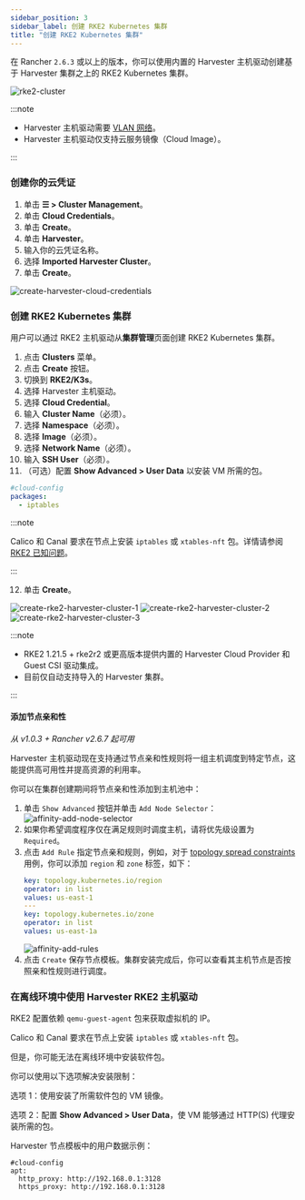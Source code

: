```yaml
---
sidebar_position: 3
sidebar_label: 创建 RKE2 Kubernetes 集群
title: "创建 RKE2 Kubernetes 集群"
---
```


在 Rancher `2.6.3` 或以上的版本，你可以使用内置的 Harvester 主机驱动创建基于 Harvester 集群之上的 RKE2 Kubernetes 集群。

![rke2-cluster](/img/v1.1/rancher/rke2-k3s-node-driver.png)

:::note

- Harvester 主机驱动需要 [VLAN 网络](../../networking/harvester-network.md#vlan-网络)。
- Harvester 主机驱动仅支持云服务镜像（Cloud Image）。

:::

### 创建你的云凭证

1. 单击 **☰ > Cluster Management**。
2. 单击 **Cloud Credentials**。
3. 单击 **Create**。
4. 单击 **Harvester**。
5. 输入你的云凭证名称。
6. 选择 **Imported Harvester Cluster**。
7. 单击 **Create**。

![create-harvester-cloud-credentials](/img/v1.1/rancher/create-cloud-credentials.png)

### 创建 RKE2 Kubernetes 集群

用户可以通过 RKE2 主机驱动从**集群管理**页面创建 RKE2 Kubernetes 集群。

1. 点击 **Clusters** 菜单。
2. 点击 **Create** 按钮。
3. 切换到 **RKE2/K3s**。
4. 选择 Harvester 主机驱动。
5. 选择 **Cloud Credential**。
6. 输入 **Cluster Name**（必须）。
7. 选择 **Namespace**（必须）。
8. 选择 **Image**（必须）。
9. 选择 **Network Name**（必须）。
10. 输入 **SSH User**（必须）。
11. （可选）配置 **Show Advanced > User Data** 以安装 VM 所需的包。
```yaml
#cloud-config
packages:
  - iptables
```

:::note

Calico 和 Canal 要求在节点上安装 `iptables` 或 `xtables-nft` 包。详情请参阅 [RKE2 已知问题](https://docs.rke2.io/known_issues#canal-and-ip-exhaustion)。

:::


12. 单击 **Create**。

![create-rke2-harvester-cluster-1](/img/v1.1/rancher/create-rke2-harvester-cluster-1.png)
![create-rke2-harvester-cluster-2](/img/v1.1/rancher/create-rke2-harvester-cluster-2.png)
![create-rke2-harvester-cluster-3](/img/v1.1/rancher/create-rke2-harvester-cluster-3.png)

:::note

- RKE2 1.21.5 + rke2r2 或更高版本提供内置的 Harvester Cloud Provider 和 Guest CSI 驱动集成。
- 目前仅自动支持导入的 Harvester 集群。

:::

#### 添加节点亲和性

_从 v1.0.3 + Rancher v2.6.7 起可用_

Harvester 主机驱动现在支持通过节点亲和性规则将一组主机调度到特定节点，这能提供高可用性并提高资源的利用率。

你可以在集群创建期间将节点亲和性添加到主机池中：

1. 单击 `Show Advanced` 按钮并单击 `Add Node Selector`：
   ![affinity-add-node-selector](/img/v1.1/rancher/affinity-rke2-add-node-selector.png)
2. 如果你希望调度程序仅在满足规则时调度主机，请将优先级设置为 `Required`。
3. 点击 `Add Rule` 指定节点亲和规则，例如，对于 [topology spread constraints](./node-driver.md#拓扑分布约束) 用例，你可以添加 `region` 和 `zone` 标签，如下：
   ```yaml
   key: topology.kubernetes.io/region
   operator: in list
   values: us-east-1
   ---
   key: topology.kubernetes.io/zone
   operator: in list
   values: us-east-1a
   ```
   ![affinity-add-rules](/img/v1.1/rancher/affinity-rke2-add-rules.png)
4. 点击 `Create` 保存节点模板。集群安装完成后，你可以查看其主机节点是否按照亲和性规则进行调度。


### 在离线环境中使用 Harvester RKE2 主机驱动

RKE2 配置依赖 `qemu-guest-agent` 包来获取虚拟机的 IP。

Calico 和 Canal 要求在节点上安装 `iptables` 或 `xtables-nft` 包。

但是，你可能无法在离线环境中安装软件包。

你可以使用以下选项解决安装限制：

选项 1：使用安装了所需软件包的 VM 镜像。

选项 2：配置 **Show Advanced > User Data**，使 VM 能够通过 HTTP(S) 代理安装所需的包。

Harvester 节点模板中的用户数据示例：
```
#cloud-config
apt:
  http_proxy: http://192.168.0.1:3128
  https_proxy: http://192.168.0.1:3128
```
